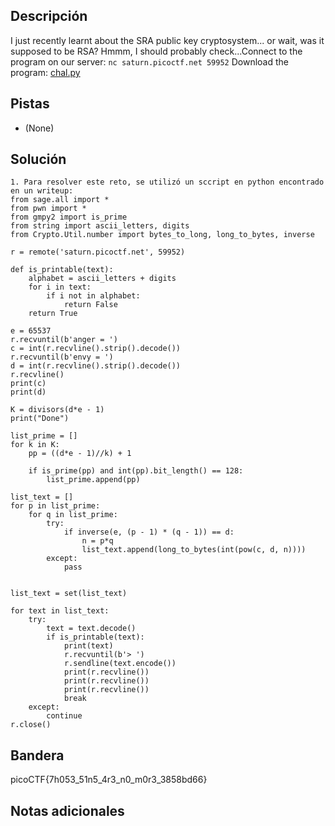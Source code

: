 ## Descripción

I just recently learnt about the SRA public key cryptosystem... or wait, was it supposed to be RSA? Hmmm, I should probably check...Connect to the program on our server: `nc saturn.picoctf.net 59952` Download the program: [chal.py](https://artifacts.picoctf.net/c/299/chal.py)

## Pistas

+ (None)

## Solución

```python()
1. Para resolver este reto, se utilizó un sccript en python encontrado en un writeup:
from sage.all import *
from pwn import *
from gmpy2 import is_prime
from string import ascii_letters, digits
from Crypto.Util.number import bytes_to_long, long_to_bytes, inverse

r = remote('saturn.picoctf.net', 59952)

def is_printable(text):
    alphabet = ascii_letters + digits
    for i in text:
        if i not in alphabet:
            return False
    return True

e = 65537
r.recvuntil(b'anger = ')
c = int(r.recvline().strip().decode())
r.recvuntil(b'envy = ')
d = int(r.recvline().strip().decode())
r.recvline()
print(c)
print(d)

K = divisors(d*e - 1)
print("Done")

list_prime = []
for k in K:
    pp = ((d*e - 1)//k) + 1

    if is_prime(pp) and int(pp).bit_length() == 128:
        list_prime.append(pp)

list_text = []
for p in list_prime:
    for q in list_prime:
        try:
            if inverse(e, (p - 1) * (q - 1)) == d:
                n = p*q
                list_text.append(long_to_bytes(int(pow(c, d, n))))
        except:
            pass


list_text = set(list_text)

for text in list_text:
    try:
        text = text.decode()
        if is_printable(text):
            print(text)
            r.recvuntil(b'> ')
            r.sendline(text.encode())
            print(r.recvline())
            print(r.recvline())
            print(r.recvline())
            break
    except:
        continue
r.close()

```

## Bandera

picoCTF{7h053_51n5_4r3_n0_m0r3_3858bd66}

## Notas adicionales
